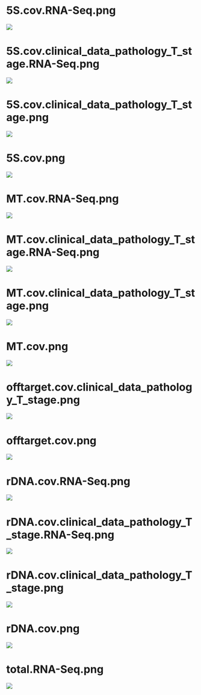 # 5S.cov.RNA-Seq.png
![](5S.cov.RNA-Seq.png)
# 5S.cov.clinical_data_pathology_T_stage.RNA-Seq.png
![](5S.cov.clinical_data_pathology_T_stage.RNA-Seq.png)
# 5S.cov.clinical_data_pathology_T_stage.png
![](5S.cov.clinical_data_pathology_T_stage.png)
# 5S.cov.png
![](5S.cov.png)
# MT.cov.RNA-Seq.png
![](MT.cov.RNA-Seq.png)
# MT.cov.clinical_data_pathology_T_stage.RNA-Seq.png
![](MT.cov.clinical_data_pathology_T_stage.RNA-Seq.png)
# MT.cov.clinical_data_pathology_T_stage.png
![](MT.cov.clinical_data_pathology_T_stage.png)
# MT.cov.png
![](MT.cov.png)
# offtarget.cov.clinical_data_pathology_T_stage.png
![](offtarget.cov.clinical_data_pathology_T_stage.png)
# offtarget.cov.png
![](offtarget.cov.png)
# rDNA.cov.RNA-Seq.png
![](rDNA.cov.RNA-Seq.png)
# rDNA.cov.clinical_data_pathology_T_stage.RNA-Seq.png
![](rDNA.cov.clinical_data_pathology_T_stage.RNA-Seq.png)
# rDNA.cov.clinical_data_pathology_T_stage.png
![](rDNA.cov.clinical_data_pathology_T_stage.png)
# rDNA.cov.png
![](rDNA.cov.png)
# total.RNA-Seq.png
![](total.RNA-Seq.png)
